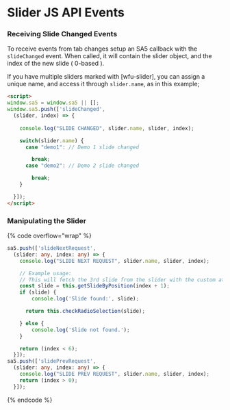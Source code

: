 # Slider JS API Events



### Receiving Slide Changed Events

To receive events from tab changes setup an SA5 callback with the `slideChanged` event. When called, it will contain the slider object, and the index of the new slide ( 0-based ).&#x20;

If you have multiple sliders marked with \[wfu-slider], you can assign a unique name, and access it through `slider.name`, as in this example;&#x20;

```html
<script>
window.sa5 = window.sa5 || [];
window.sa5.push(['slideChanged', 
  (slider, index) => {
    
    console.log("SLIDE CHANGED", slider.name, slider, index); 

    switch(slider.name) {
      case "demo1": // Demo 1 slide changed

        break;
      case "demo2": // Demo 2 slide changed

        break;
    }

  }]); 
</script>
```

### Manipulating the Slider <a href="#wfu-lightbox-captions-attribute" id="wfu-lightbox-captions-attribute"></a>



{% code overflow="wrap" %}
```typescript
sa5.push(['slideNextRequest', 
  (slider: any, index: any) => {
    console.log("SLIDE NEXT REQUEST", slider.name, slider, index); 

    // Example usage:
    // This will fetch the 3rd slide from the slider with the custom attribute 'wfu-slider="quiz"'
    const slide = this.getSlideByPosition(index + 1);
    if (slide) {
        console.log('Slide found:', slide);

      return this.checkRadioSelection(slide); 

    } else {
        console.log('Slide not found.');
    }

    return (index < 6); 
  }]); 
sa5.push(['slidePrevRequest', 
  (slider: any, index: any) => {
    console.log("SLIDE PREV REQUEST", slider.name, slider, index); 
    return (index > 0); 
  }]); 
```
{% endcode %}



```
```









